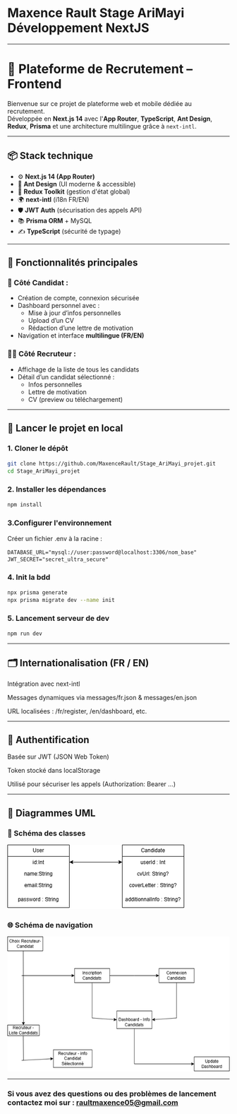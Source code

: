 # Maxence Rault Stage AriMayi Développement NextJS


---

# 💼 Plateforme de Recrutement – Frontend

Bienvenue sur ce projet de plateforme web et mobile dédiée au recrutement.  
Développée en **Next.js 14** avec l'**App Router**, **TypeScript**, **Ant Design**, **Redux**, **Prisma** et une architecture multilingue grâce à `next-intl`.

---

## 📦 Stack technique

- ⚙️ **Next.js 14 (App Router)**
- 💅 **Ant Design** (UI moderne & accessible)
- 🔄 **Redux Toolkit** (gestion d'état global)
- 🌍 **next-intl** (i18n FR/EN)
- 🛡️ **JWT Auth** (sécurisation des appels API)
- 📚 **Prisma ORM** + MySQL
- ✍️ **TypeScript** (sécurité de typage)

---

## 🧠 Fonctionnalités principales

### 🎯 Côté Candidat :
- Création de compte, connexion sécurisée
- Dashboard personnel avec :
  - Mise à jour d’infos personnelles
  - Upload d’un CV
  - Rédaction d’une lettre de motivation
- Navigation et interface **multilingue (FR/EN)**

### 🕵️‍♂️ Côté Recruteur :
- Affichage de la liste de tous les candidats
- Détail d’un candidat sélectionné :
  - Infos personnelles
  - Lettre de motivation
  - CV (preview ou téléchargement)

---

## 🚀 Lancer le projet en local

### 1. Cloner le dépôt
```bash
git clone https://github.com/MaxenceRault/Stage_AriMayi_projet.git
cd Stage_AriMayi_projet
``` 

### 2. Installer les dépendances 
```bash
npm install
```

### 3.Configurer l'environnement
Créer un fichier .env à la racine :
```env 
DATABASE_URL="mysql://user:password@localhost:3306/nom_base"
JWT_SECRET="secret_ultra_secure"
```

### 4. Init la bdd 
```bash
npx prisma generate
npx prisma migrate dev --name init
```

### 5. Lancement serveur de dev 
```bash
npm run dev
```


---

## 🗂️ Internationalisation (FR / EN)
Intégration avec next-intl

Messages dynamiques via messages/fr.json & messages/en.json

URL localisées : /fr/register, /en/dashboard, etc.

---

## 🧩 Authentification

Basée sur JWT (JSON Web Token)

Token stocké dans localStorage

Utilisé pour sécuriser les appels (Authorization: Bearer ...)

---

## 📁 Diagrammes UML

### 🔷 Schéma des classes
![UML Classes](./docs/uml_classes.png)

### 🌐 Schéma de navigation
![Routes](./docs/routes.png)


--- 

### Si vous avez des questions ou des problèmes de lancement contactez moi sur : raultmaxence05@gmail.com